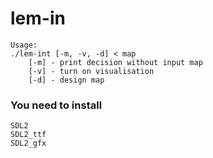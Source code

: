 # lem-in

```
Usage:
./lem-int [-m, -v, -d] < map
    [-m] - print decision without input map
    [-v] - turn on visualisation
    [-d] - design map
```
### You need to install
```
SDL2
SDL2_ttf
SDL2_gfx
```
